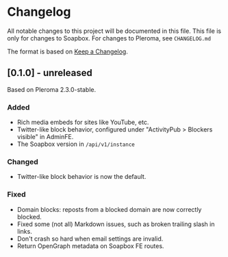 # Changelog

All notable changes to this project will be documented in this file.
This file is only for changes to Soapbox.
For changes to Pleroma, see `CHANGELOG.md`

The format is based on [Keep a Changelog](https://keepachangelog.com/en/1.0.0/).

## [0.1.0] - unreleased

Based on Pleroma 2.3.0-stable.

### Added
- Rich media embeds for sites like YouTube, etc.
- Twitter-like block behavior, configured under "ActivityPub > Blockers visible" in AdminFE.
- The Soapbox version in `/api/v1/instance`

### Changed
- Twitter-like block behavior is now the default.

### Fixed
- Domain blocks: reposts from a blocked domain are now correctly blocked.
- Fixed some (not all) Markdown issues, such as broken trailing slash in links.
- Don't crash so hard when email settings are invalid.
- Return OpenGraph metadata on Soapbox FE routes.
